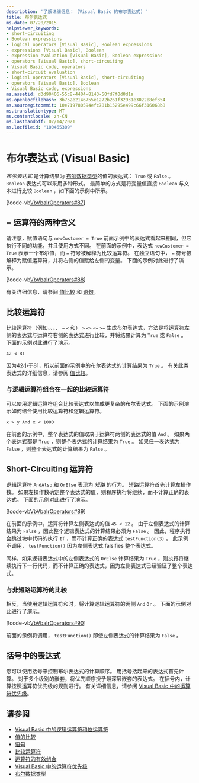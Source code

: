 ```yaml
---
description: '了解详细信息： (Visual Basic 的布尔表达式) '
title: 布尔表达式
ms.date: 07/20/2015
helpviewer_keywords:
- short-circuiting
- Boolean expressions
- logical operators [Visual Basic], Boolean expressions
- expressions [Visual Basic], Boolean
- expression evaluation [Visual Basic], Boolean expressions
- operators [Visual Basic], short-circuiting
- Visual Basic code, operators
- short-circuit evaluation
- logical operators [Visual Basic], short-circuiting
- operators [Visual Basic], Boolean
- Visual Basic code, expressions
ms.assetid: d3d90406-55c8-4404-8143-50fd7f0d0d1a
ms.openlocfilehash: 3b752e2146755e1272b261f32931e3022e8ef354
ms.sourcegitcommit: 10e719780594efc781b15295e499c66f316068b8
ms.translationtype: MT
ms.contentlocale: zh-CN
ms.lasthandoff: 02/14/2021
ms.locfileid: "100465309"
---
```

# <a name="boolean-expressions-visual-basic"></a>布尔表达式 (Visual Basic)

*布尔表达式* 是计算结果为 [布尔数据类型](../../../language-reference/data-types/boolean-data-type.md)的值的表达式： `True` 或 `False` 。 `Boolean` 表达式可以采用多种形式。 最简单的方式是将变量值直接 `Boolean` 与文本进行比较 `Boolean` ，如下面的示例中所示。  
  
 [!code-vb[VbVbalrOperators#87](~/samples/snippets/visualbasic/VS_Snippets_VBCSharp/VbVbalrOperators/VB/Class1.vb#87)]  
  
## <a name="two-meanings-of-the--operator"></a>= 运算符的两种含义  

 请注意，赋值语句与 `newCustomer = True` 前面示例中的表达式看起来相同，但它执行不同的功能，并且使用方式不同。 在前面的示例中，表达式 `newCustomer = True` 表示一个布尔值，而 `=` 符号被解释为比较运算符。 在独立语句中， `=` 符号被解释为赋值运算符，并将右侧的值赋给左侧的变量。 下面的示例对此进行了演示。  
  
 [!code-vb[VbVbalrOperators#88](~/samples/snippets/visualbasic/VS_Snippets_VBCSharp/VbVbalrOperators/VB/Class1.vb#88)]  
  
 有关详细信息，请参阅 [值比较](value-comparisons.md) 和 [语句](../../../language-reference/statements/index.md)。  
  
## <a name="comparison-operators"></a>比较运算符  

 比较运算符（例如、、、、 `=` `<` 和） `>` `<>` `<=` `>=` 生成布尔表达式，方法是将运算符左侧的表达式与运算符右侧的表达式进行比较，并将结果计算为 `True` 或 `False` 。 下面的示例对此进行了演示。  
  
 `42 < 81`  
  
 因为42小于81，所以前面的示例中的布尔表达式的计算结果为 `True` 。 有关此类表达式的详细信息，请参阅 [值比较](value-comparisons.md)。  
  
### <a name="comparison-operators-combined-with-logical-operators"></a>与逻辑运算符组合在一起的比较运算符  

 可以使用逻辑运算符组合比较表达式以生成更复杂的布尔表达式。 下面的示例演示如何结合使用比较运算符和逻辑运算符。  
  
 `x > y And x < 1000`  
  
 在前面的示例中，整个表达式的值取决于运算符两侧的表达式的值 `And` 。 如果两个表达式都是 `True` ，则整个表达式的计算结果为 `True` 。 如果任一表达式为 `False` ，则整个表达式的计算结果为 `False` 。  
  
## <a name="short-circuiting-operators"></a>Short-Circuiting 运算符  

 逻辑运算符 `AndAlso` 和 `OrElse` 表现为 *短路* 的行为。 短路运算符首先计算左操作数。 如果左操作数确定整个表达式的值，则程序执行将继续，而不计算正确的表达式。 下面的示例对此进行了演示。  
  
 [!code-vb[VbVbalrOperators#89](~/samples/snippets/visualbasic/VS_Snippets_VBCSharp/VbVbalrOperators/VB/Class1.vb#89)]  
  
 在前面的示例中，运算符计算左侧表达式的值 `45 < 12` 。 由于左侧表达式的计算结果为 `False` ，因此整个逻辑表达式的计算结果必须为 `False` 。 因此，程序执行会跳过块中代码的执行 `If` ，而不计算正确的表达式 `testFunction(3)` 。 此示例不调用， `testFunction()` 因为左侧表达式 falsifies 整个表达式。  
  
 同样，如果逻辑表达式中的左侧表达式的 `OrElse` 计算结果为 `True` ，则执行将继续执行下一行代码，而不计算正确的表达式，因为左侧表达式已经验证了整个表达式。  
  
### <a name="comparison-with-non-short-circuiting-operators"></a>与非短路运算符的比较  

 相反，当使用逻辑运算符和时，将计算逻辑运算符的两侧 `And` `Or` 。 下面的示例对此进行了演示。  
  
 [!code-vb[VbVbalrOperators#90](~/samples/snippets/visualbasic/VS_Snippets_VBCSharp/VbVbalrOperators/VB/Class1.vb#90)]  
  
 前面的示例将调用， `testFunction()` 即使左侧表达式的计算结果为 `False` 。  
  
## <a name="parenthetical-expressions"></a>括号中的表达式  

 您可以使用括号来控制布尔表达式的计算顺序。 用括号括起来的表达式首先计算。 对于多个级别的嵌套，将优先顺序授予最深层嵌套的表达式。 在括号内，计算按照运算符优先级的规则进行。 有关详细信息，请参阅 [Visual Basic 中的运算符优先级](../../../language-reference/operators/operator-precedence.md)。  
  
## <a name="see-also"></a>请参阅

- [Visual Basic 中的逻辑运算符和位运算符](logical-and-bitwise-operators.md)
- [值的比较](value-comparisons.md)
- [语句](../statements.md)
- [比较运算符](../../../language-reference/operators/comparison-operators.md)
- [运算符的有效组合](efficient-combination-of-operators.md)
- [Visual Basic 中的运算符优先级](../../../language-reference/operators/operator-precedence.md)
- [布尔数据类型](../../../language-reference/data-types/boolean-data-type.md)
